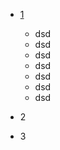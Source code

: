 - [1](desgin-pattern/Java面试必备：手写单例模式.md)
  -    dsd
  -    dsd
  -    dsd
  -    dsd
  -    dsd
  -    dsd
  -    dsd

- 2



- 3